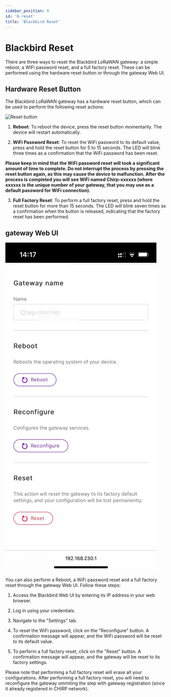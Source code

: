 ```yaml
---
sidebar_position: 9
id: '6-reset'
title: 'Blackbird Reset'
---
```


# Blackbird Reset

There are three ways to reset the Blackbird LoRaWAN gateway: a simple reboot, a WiFi password reset, and a full factory reset. These can be performed using the hardware reset button or through the gateway Web UI.

## Hardware Reset Button

The Blackbird LoRaWAN gateway has a hardware reset button, which can be used to perform the following reset actions:

![Reset button](Reset%20Button.jpg)

1. **Reboot**: To reboot the device, press the reset button momentarily. The device will restart automatically.

2. **WiFi Password Reset**: To reset the WiFi password to its default value, press and hold the reset button for 5 to 15 seconds. The LED will blink three times as a confirmation that the WiFi password has been reset.

__Please keep in mind that the WiFi password reset will took a significant amount of time to complete. Do not interrupt the process by pressing the reset button again, as this may cause the device to malfunction. After the process is completed you will see WiFi named Chirp-xxxxxx (where xxxxxx is the unique number of your gateway, that you may use as a default password for WiFi connection).__

3. **Full Factory Reset**: To perform a full factory reset, press and hold the reset button for more than 15 seconds. The LED will blink seven times as a confirmation when the button is released, indicating that the factory reset has been performed.

## gateway Web UI

![Web UI Reset](Reset%20WebUI.JPG)

You can also perform a Reboot, a WiFi password reset and a full factory reset through the gateway Web UI. Follow these steps:

1. Access the Blackbird Web UI by entering its IP address in your web browser.

2. Log in using your credentials.

3. Navigate to the "Settings" tab.

4. To reset the WiFi password, click on the "Reconfigure" button. A confirmation message will appear, and the WiFi password will be reset to its default value.

5. To perform a full factory reset, click on the "Reset" button. A confirmation message will appear, and the gateway will be reset to its factory settings.

Please note that performing a full factory reset will erase all your configurations. After performing a full factory reset, you will need to reconfigure the gateway ommiting the step with gateway registration (since it already registered in CHIRP network).
